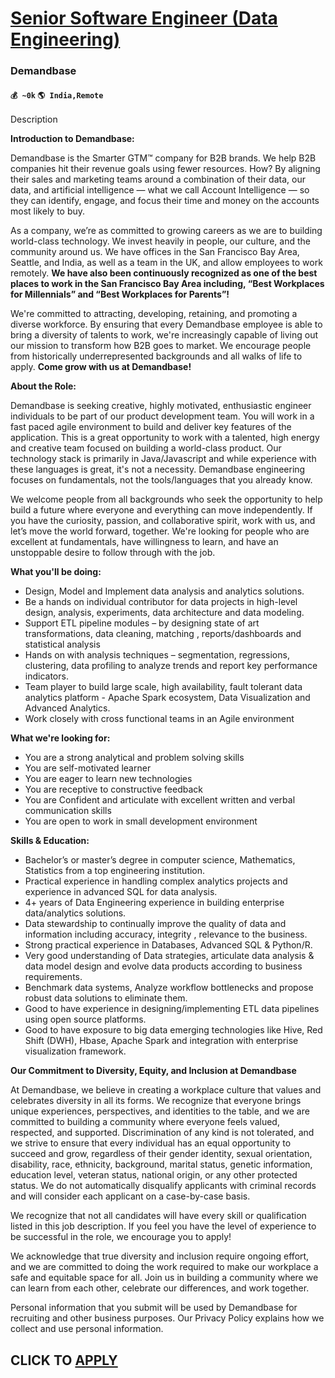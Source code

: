 # [Senior Software Engineer (Data Engineering)](https://www.remotewlb.com/apply/senior-software-engineer-data-engineering)  
### Demandbase  
#### `💰 ~0k` `🌎 India,Remote`  

Description

**Introduction to Demandbase:**

Demandbase is the Smarter GTM™ company for B2B brands. We help B2B companies hit their revenue goals using fewer resources. How? By aligning their sales and marketing teams around a combination of their data, our data, and artificial intelligence — what we call Account Intelligence — so they can identify, engage, and focus their time and money on the accounts most likely to buy.

As a company, we’re as committed to growing careers as we are to building world-class technology. We invest heavily in people, our culture, and the community around us. We have offices in the San Francisco Bay Area, Seattle, and India, as well as a team in the UK, and allow employees to work remotely. **We have also been continuously recognized as one of the best places to work in the San Francisco Bay Area including, “Best Workplaces for Millennials” and “Best Workplaces for Parents”!**

We're committed to attracting, developing, retaining, and promoting a diverse workforce. By ensuring that every Demandbase employee is able to bring a diversity of talents to work, we're increasingly capable of living out our mission to transform how B2B goes to market. We encourage people from historically underrepresented backgrounds and all walks of life to apply. **Come grow with us at Demandbase!**

**About the Role:**

Demandbase is seeking creative, highly motivated, enthusiastic engineer individuals to be part of our product development team. You will work in a fast paced agile environment to build and deliver key features of the application. This is a great opportunity to work with a talented, high energy and creative team focused on building a world-class product. Our technology stack is primarily in Java/Javascript and while experience with these languages is great, it's not a necessity. Demandbase engineering focuses on fundamentals, not the tools/languages that you already know.

We welcome people from all backgrounds who seek the opportunity to help build a future where everyone and everything can move independently. If you have the curiosity, passion, and collaborative spirit, work with us, and let’s move the world forward, together. We're looking for people who are excellent at fundamentals, have willingness to learn, and have an unstoppable desire to follow through with the job.

**What you'll be doing:**

  * Design, Model and Implement data analysis and analytics solutions.
  * Be a hands on individual contributor for data projects in high-level design, analysis, experiments, data architecture and data modeling.
  * Support ETL pipeline modules – by designing state of art transformations, data cleaning, matching , reports/dashboards and statistical analysis
  * Hands on with analysis techniques – segmentation, regressions, clustering, data profiling to analyze trends and report key performance indicators.
  * Team player to build large scale, high availability, fault tolerant data analytics platform - Apache Spark ecosystem, Data Visualization and Advanced Analytics.
  * Work closely with cross functional teams in an Agile environment

**What we're looking for:**

  * You are a strong analytical and problem solving skills
  * You are self-motivated learner
  * You are eager to learn new technologies
  * You are receptive to constructive feedback
  * You are Confident and articulate with excellent written and verbal communication skills
  * You are open to work in small development environment

**Skills & Education:**

  * Bachelor’s or master’s degree in computer science, Mathematics, Statistics from a top engineering institution.
  * Practical experience in handling complex analytics projects and experience in advanced SQL for data analysis.
  * 4+ years of Data Engineering experience in building enterprise data/analytics solutions.
  * Data stewardship to continually improve the quality of data and information including accuracy, integrity , relevance to the business.
  * Strong practical experience in Databases, Advanced SQL & Python/R.
  * Very good understanding of Data strategies, articulate data analysis & data model design and evolve data products according to business requirements.
  * Benchmark data systems, Analyze workflow bottlenecks and propose robust data solutions to eliminate them.
  * Good to have experience in designing/implementing ETL data pipelines using open source platforms.
  * Good to have exposure to big data emerging technologies like Hive, Red Shift (DWH), Hbase, Apache Spark and integration with enterprise visualization framework.

**Our Commitment to Diversity, Equity, and Inclusion at Demandbase**

At Demandbase, we believe in creating a workplace culture that values and celebrates diversity in all its forms. We recognize that everyone brings unique experiences, perspectives, and identities to the table, and we are committed to building a community where everyone feels valued, respected, and supported. Discrimination of any kind is not tolerated, and we strive to ensure that every individual has an equal opportunity to succeed and grow, regardless of their gender identity, sexual orientation, disability, race, ethnicity, background, marital status, genetic information, education level, veteran status, national origin, or any other protected status. We do not automatically disqualify applicants with criminal records and will consider each applicant on a case-by-case basis.

We recognize that not all candidates will have every skill or qualification listed in this job description. If you feel you have the level of experience to be successful in the role, we encourage you to apply!

We acknowledge that true diversity and inclusion require ongoing effort, and we are committed to doing the work required to make our workplace a safe and equitable space for all. Join us in building a community where we can learn from each other, celebrate our differences, and work together.

Personal information that you submit will be used by Demandbase for recruiting and other business purposes. Our Privacy Policy explains how we collect and use personal information.

  
## CLICK TO [APPLY](https://www.remotewlb.com/apply/senior-software-engineer-data-engineering)

